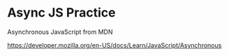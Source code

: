 # Async JS Practice

Asynchronous JavaScript from MDN

https://developer.mozilla.org/en-US/docs/Learn/JavaScript/Asynchronous

